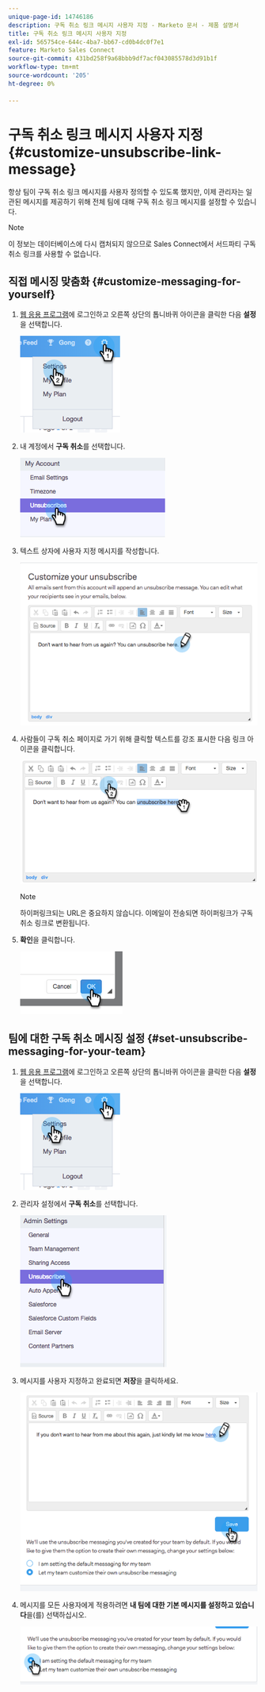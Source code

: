```yaml
---
unique-page-id: 14746186
description: 구독 취소 링크 메시지 사용자 지정 - Marketo 문서 - 제품 설명서
title: 구독 취소 링크 메시지 사용자 지정
exl-id: 565754ce-644c-4ba7-bb67-cd0b4dc0f7e1
feature: Marketo Sales Connect
source-git-commit: 431bd258f9a68bbb9df7acf043085578d3d91b1f
workflow-type: tm+mt
source-wordcount: '205'
ht-degree: 0%

---
```


# 구독 취소 링크 메시지 사용자 지정 {#customize-unsubscribe-link-message}

항상 팀이 구독 취소 링크 메시지를 사용자 정의할 수 있도록 했지만, 이제 관리자는 일관된 메시지를 제공하기 위해 전체 팀에 대해 구독 취소 링크 메시지를 설정할 수 있습니다.

>[!NOTE]
>
>이 정보는 데이터베이스에 다시 캡처되지 않으므로 Sales Connect에서 서드파티 구독 취소 링크를 사용할 수 없습니다.

## 직접 메시징 맞춤화 {#customize-messaging-for-yourself}

1. [웹 응용 프로그램](https://toutapp.com/login)에 로그인하고 오른쪽 상단의 톱니바퀴 아이콘을 클릭한 다음 **설정**&#x200B;을 선택합니다.

   ![](assets/one.png)

1. 내 계정에서 **구독 취소**&#x200B;를 선택합니다.

   ![](assets/two-1.png)

1. 텍스트 상자에 사용자 지정 메시지를 작성합니다.

   ![](assets/three-1.png)

1. 사람들이 구독 취소 페이지로 가기 위해 클릭할 텍스트를 강조 표시한 다음 링크 아이콘을 클릭합니다.

   ![](assets/four-1.png)

   >[!NOTE]
   >
   >하이퍼링크되는 URL은 중요하지 않습니다. 이메일이 전송되면 하이퍼링크가 구독 취소 링크로 변환됩니다.

1. **확인**&#x200B;을 클릭합니다.

   ![](assets/five.png)

## 팀에 대한 구독 취소 메시징 설정 {#set-unsubscribe-messaging-for-your-team}

1. [웹 응용 프로그램](https://toutapp.com/login)에 로그인하고 오른쪽 상단의 톱니바퀴 아이콘을 클릭한 다음 **설정**&#x200B;을 선택합니다.

   ![](assets/six.png)

1. 관리자 설정에서 **구독 취소**&#x200B;를 선택합니다.

   ![](assets/eight.png)

1. 메시지를 사용자 지정하고 완료되면 **저장**&#x200B;을 클릭하세요.

   ![](assets/seven.png)

1. 메시지를 모든 사용자에게 적용하려면 **내 팀에 대한 기본 메시지를 설정하고 있습니다**&#x200B;을(를) 선택하십시오.

   ![](assets/eleven.png)
